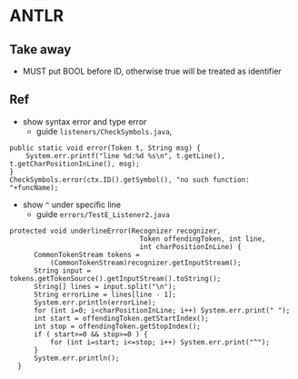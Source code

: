 # ANTLR

## Take away

- MUST put BOOL before ID, otherwise true will be treated as identifier

## Ref

- show syntax error and type error
  - guide `listeners/CheckSymbols.java`,

````
public static void error(Token t, String msg) {
    System.err.printf("line %d:%d %s\n", t.getLine(), t.getCharPositionInLine(), msg);
}
CheckSymbols.error(ctx.ID().getSymbol(), "no such function: "+funcName);
````

- show `^` under specific line 
  - guide `errors/TestE_Listener2.java`

````
protected void underlineError(Recognizer recognizer,
                                Token offendingToken, int line,
                                int charPositionInLine) {
      CommonTokenStream tokens =
          (CommonTokenStream)recognizer.getInputStream();
      String input = tokens.getTokenSource().getInputStream().toString();
      String[] lines = input.split("\n");
      String errorLine = lines[line - 1];
      System.err.println(errorLine);
      for (int i=0; i<charPositionInLine; i++) System.err.print(" ");
      int start = offendingToken.getStartIndex();
      int stop = offendingToken.getStopIndex();
      if ( start>=0 && stop>=0 ) {
          for (int i=start; i<=stop; i++) System.err.print("^");
      }
      System.err.println();
  }
````

